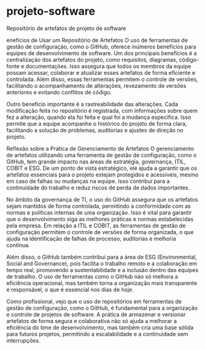 # projeto-software
Repositório de artefatos de projeto de software

enefícios de Usar um Repositório de Artefatos
O uso de ferramentas de gestão de configuração, como o GitHub, oferece inúmeros benefícios para equipes de desenvolvimento de software. Um dos principais benefícios é a centralização dos artefatos do projeto, como requisitos, diagramas, código-fonte e documentações. Isso assegura que todos os membros da equipe possam acessar, colaborar e atualizar esses artefatos de forma eficiente e controlada. Além disso, essas ferramentas permitem o controle de versões, facilitando o acompanhamento de alterações, revezamento de versões anteriores e evitando conflitos de código.

Outro benefício importante é a rastreabilidade das alterações. Cada modificação feita no repositório é registrada, com informações sobre quem fez a alteração, quando ela foi feita e qual foi a mudança específica. Isso permite que a equipe acompanhe o histórico do projeto de forma clara, facilitando a solução de problemas, auditorias e ajustes de direção no projeto.

Reflexão sobre a Prática de Gerenciamento de Artefatos
O gerenciamento de artefatos utilizando uma ferramenta de gestão de configuração, como o GitHub, tem grande impacto nas áreas de estratégia, governança, ITIL, COBIT e ESG. De um ponto de vista estratégico, ele ajuda a garantir que os artefatos essenciais para o projeto estejam protegidos e acessíveis, mesmo em caso de falhas ou mudanças na equipe. Isso contribui para a continuidade do trabalho e reduz riscos de perda de dados importantes.

No âmbito da governança de TI, o uso do GitHub assegura que os artefatos sejam mantidos de forma controlada, permitindo a conformidade com as normas e políticas internas de uma organização. Isso é vital para garantir que o desenvolvimento siga as melhores práticas e normas estabelecidas pela empresa. Em relação a ITIL e COBIT, as ferramentas de gestão de configuração permitem o controle de versões de forma organizada, o que ajuda na identificação de falhas de processo, auditorias e melhoria contínua.

Além disso, o GitHub também contribui para a área de ESG (Environmental, Social and Governance), pois facilita o trabalho remoto e a colaboração em tempo real, promovendo a sustentabilidade e a inclusão dentro das equipes de trabalho. O uso de ferramentas como o GitHub não só melhora a eficiência operacional, mas também torna a organização mais transparente e responsável, o que é essencial nos dias de hoje.

Como profissional, vejo que o uso de repositórios em ferramentas de gestão de configuração, como o GitHub, é fundamental para a organização e controle de projetos de software. A prática de armazenar e versionar artefatos de forma segura e colaborativa não só ajuda a melhorar a eficiência do time de desenvolvimento, mas também cria uma base sólida para futuros projetos, permitindo a escalabilidade e a continuidade sem interrupções.
